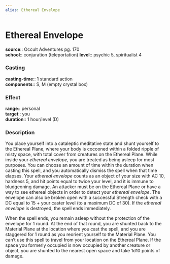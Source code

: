 ```yaml
---
alias: Ethereal Envelope
---
```


# Ethereal Envelope 

**source**:: Occult Adventures pg. 170  
**school**:: conjuration (teleportation)
**level**:: psychic 5, spiritualist 4

### Casting 

**casting-time**:: 1 standard action  
**components**:: S, M (empty crystal box)

### Effect 

**range**:: personal  
**target**:: you  
**duration**:: 1 hour/level (D)

### Description 

You place yourself into a cataleptic meditative state and shunt yourself to the Ethereal Plane, where your body is cocooned within a folded ripple of misty space, with total cover from creatures on the Ethereal Plane. While inside your *ethereal envelope*, you are treated as being asleep for most purposes. You can choose an amount of time within the duration when casting this spell, and you automatically dismiss the spell when that time elapses. Your *ethereal envelope* counts as an object of your size with AC 10, hardness 5, and hit points equal to twice your level, and it is immune to bludgeoning damage. An attacker must be on the Ethereal Plane or have a way to see ethereal objects in order to detect your *ethereal envelope*. The envelope can also be broken open with a successful Strength check with a DC equal to 15 + your caster level (to a maximum DC of 30). If the *ethereal envelope* is destroyed, the spell ends immediately.  
  
When the spell ends, you remain asleep without the protection of the envelope for 1 round. At the end of that round, you are shunted back to the Material Plane at the location where you cast the spell, and you are staggered for 1 round as you reorient yourself to the Material Plane. You can’t use this spell to travel from your location on the Ethereal Plane. If the space you formerly occupied is now occupied by another creature or object, you are shunted to the nearest open space and take 1d10 points of damage.
